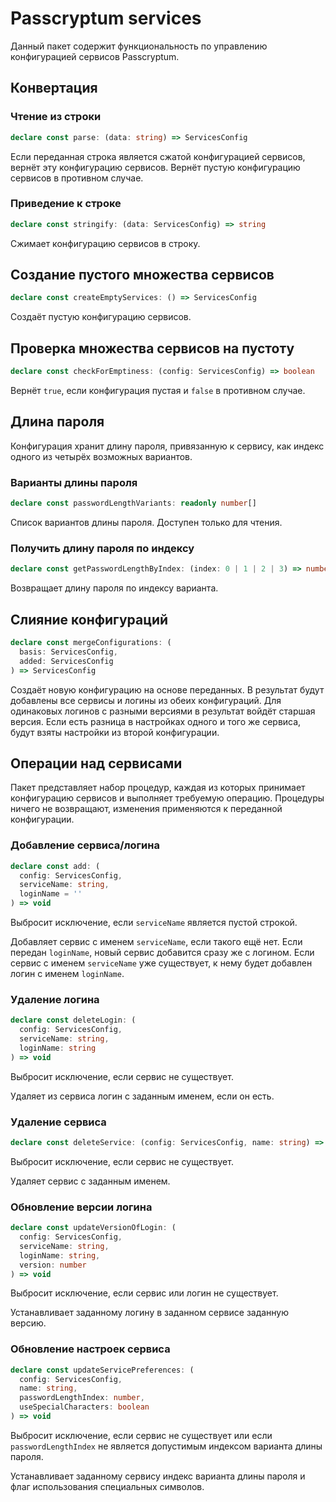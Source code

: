 # Passcryptum services

Данный пакет содержит функциональность по управлению конфигурацией сервисов
Passcryptum.

## Конвертация

### Чтение из строки

```typescript
declare const parse: (data: string) => ServicesConfig
```

Если переданная строка является сжатой конфигурацией сервисов, вернёт эту
конфигурацию сервисов. Вернёт пустую конфигурацию сервисов в противном случае.

### Приведение к строке

```typescript
declare const stringify: (data: ServicesConfig) => string
```

Сжимает конфигурацию сервисов в строку.

## Создание пустого множества сервисов

```typescript
declare const createEmptyServices: () => ServicesConfig
```

Создаёт пустую конфигурацию сервисов.

## Проверка множества сервисов на пустоту

```typescript
declare const checkForEmptiness: (config: ServicesConfig) => boolean
```

Вернёт `true`, если конфигурация пустая и `false` в противном случае.

## Длина пароля

Конфигурация хранит длину пароля, привязанную к сервису, как индекс одного из
четырёх возможных вариантов.

### Варианты длины пароля

```typescript
declare const passwordLengthVariants: readonly number[]
```

Список вариантов длины пароля. Доступен только для чтения.

### Получить длину пароля по индексу

```typescript
declare const getPasswordLengthByIndex: (index: 0 | 1 | 2 | 3) => number
```

Возвращает длину пароля по индексу варианта.

## Слияние конфигураций

```typescript
declare const mergeConfigurations: (
  basis: ServicesConfig,
  added: ServicesConfig
) => ServicesConfig
```

Создаёт новую конфигурацию на основе переданных. В результат будут добавлены все
сервисы и логины из обеих конфигураций. Для одинаковых логинов с разными
версиями в результат войдёт старшая версия. Если есть разница в настройках
одного и того же сервиса, будут взяты настройки из второй конфигурации.

## Операции над сервисами

Пакет представляет набор процедур, каждая из которых принимает конфигурацию
сервисов и выполняет требуемую операцию. Процедуры ничего не возвращают,
изменения применяются к переданной конфигурации.

### Добавление сервиса/логина

```typescript
declare const add: (
  config: ServicesConfig,
  serviceName: string,
  loginName = ''
) => void
```

Выбросит исключение, если `serviceName` является пустой строкой.

Добавляет сервис с именем `serviceName`, если такого ещё нет. Если передан
`loginName`, новый сервис добавится сразу же с логином. Если сервис с именем
`serviceName` уже существует, к нему будет добавлен логин с именем `loginName`.

### Удаление логина

```typescript
declare const deleteLogin: (
  config: ServicesConfig,
  serviceName: string,
  loginName: string
) => void
```

Выбросит исключение, если сервис не существует.

Удаляет из сервиса логин с заданным именем, если он есть.

### Удаление сервиса

```typescript
declare const deleteService: (config: ServicesConfig, name: string) => void
```

Выбросит исключение, если сервис не существует.

Удаляет сервис с заданным именем.

### Обновление версии логина

```typescript
declare const updateVersionOfLogin: (
  config: ServicesConfig,
  serviceName: string,
  loginName: string,
  version: number
) => void
```

Выбросит исключение, если сервис или логин не существует.

Устанавливает заданному логину в заданном сервисе заданную версию.

### Обновление настроек сервиса

```typescript
declare const updateServicePreferences: (
  config: ServicesConfig,
  name: string,
  passwordLengthIndex: number,
  useSpecialCharacters: boolean
) => void
```

Выбросит исключение, если сервис не существует или если `passwordLengthIndex`
не является допустимым индексом варианта длины пароля.

Устанавливает заданному сервису индекс варианта длины пароля и флаг
использования специальных символов.

